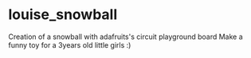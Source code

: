 # louise_snowball

Creation of a snowball with adafruits's circuit playground board
Make a funny toy for a 3years old little girls :)
